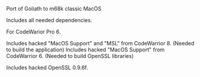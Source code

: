 Port of Goliath to m68k classic MacOS

Includes all needed dependencies.

For CodeWarior Pro 6.

Includes hacked "MacOS Support" and "MSL" from CodeWarrior 8.
(Needed to build the application)
Includes hacked "MacOS Support" from CodeWarrior 6.
(Needed to build OpenSSL libraries)

Includes hacked OpenSSL 0.9.6f.

